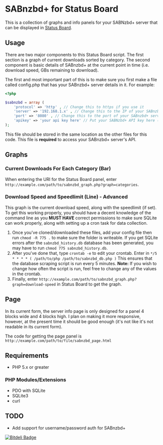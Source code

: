# SABnzbd+ for Status Board
This is a collection of graphs and info panels for your SABNzbd+ server that can be displayed in [Status Board](http://panic.com/statusboard/).

## Usage
There are two major components to this Status Board script.  The first section is a graph of current downloads sorted by category.  The second component is basic details of SABnzbd+ at the current point in time (i.e. download speed, GBs remaining to download).

The first and most important part of this is to make sure you first make a file called config.php that has your SABnzbd+ server details in it.  For example:

```php
<?php

$sabnzbd = array (
	'protocol' => 'http' , // Change this to https if you use it
	'server' => '192.168.1.x' , // Change this to the IP of your SABnzbd+ server
	'port' => '8080' , // Change this to the port of your SABnzbd+ server
	'apikey' => 'your api key here' // Put your SABNzbd+ API key here (not NZB key)
);
```

This file should be stored in the same location as the other files for this code.  This file is __required__ to access your SABnzbd+ server's API.

## Graphs
### Current Downloads For Each Category (Bar)
When entering the URI for the Status Board panel, enter ```http://example.com/path/to/sabnzbd_graph.php?graph=categories```.

### Download Speed and Speedlimit (Line) - Advanced
This graph is the current download speed, along with the speedlimit (if set).  To get this working properly, you should have a decent knowledge of the command line as you __MUST HAVE__ correct permissions to make sure SQLite can work properly, along with setting up a cron task for data collection.

1. Once you've cloned/downloaded these files, add your config file then run
```chmod -R 775 .```
to make sure the folder is writeable.  If you get SQLite errors after the ```sabnzbd_history.db``` database has been generated, you may have to run ```chmod 775 sabnzbd_history.db```.
2. After you've done that, type
```crontab -e```
to edit your crontab.  Enter in ```*/5 * * * * ( /path/to/php /path/to/sabnzbd_db.php )```
This ensures that the database scraping script is run every 5 minutes.
**Note:** If you wish to change how often the script is run, feel free to change any of the values in the crontab.
3. Finally, enter ```http://example.com/path/to/sabnzbd_graph.php?graph=download-speed``` in Status Board to get the graph.

## Page
In its current form, the server info page is only designed for a panel 4 blocks wide and 4 blocks high.  I plan on making it more responsive, however, at the present time it should be good enough (it's not like it's not readable in its current form).

The code for getting the page panel is ```http://example.com/path/to/file/sabnzbd_page.html```

## Requirements
- PHP 5.x or greater

### PHP Modules/Extensions
- PDO with SQLite
- SQLite3
- curl

## TODO
- Add support for username/password auth for SABnzbd+


[![Bitdeli Badge](https://d2weczhvl823v0.cloudfront.net/yesdevnull/sabnzbd-for-status-board/trend.png)](https://bitdeli.com/free "Bitdeli Badge")

